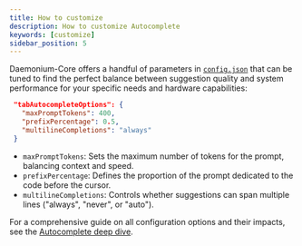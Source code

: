 ```yaml
---
title: How to customize
description: How to customize Autocomplete
keywords: [customize]
sidebar_position: 5
---
```


Daemonium-Core offers a handful of parameters in [`config.json`](../reference.md) that can be tuned to find the perfect balance between suggestion quality and system performance for your specific needs and hardware capabilities:

```json title="config.json"
 "tabAutocompleteOptions": {
   "maxPromptTokens": 400,
   "prefixPercentage": 0.5,
   "multilineCompletions": "always"
 }
```

- `maxPromptTokens`: Sets the maximum number of tokens for the prompt, balancing context and speed.
- `prefixPercentage`: Defines the proportion of the prompt dedicated to the code before the cursor.
- `multilineCompletions`: Controls whether suggestions can span multiple lines ("always", "never", or "auto").

For a comprehensive guide on all configuration options and their impacts, see the [Autocomplete deep dive](../customize/deep-dives/autocomplete.md).
